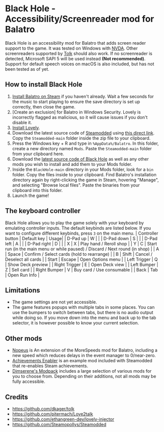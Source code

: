 # Black Hole - Accessibility/Screenreader mod for Balatro
Black Hole is an accessibility mod for Balatro that adds screen reader support to the game. It was tested on Windows with [NVDA](https://www.nvaccess.org/download/). Other screenreaders supported by [Tolk](https://github.com/dkager/tolk) should also work. If no screenreader is detected, Microsoft SAPI 5 will be used instead **(Not recommended)**. Support for default speech voices on macOS is also included, but has not been tested as of yet.

## How to install Black Hole
1. [Install Balatro on Steam](https://store.steampowered.com/app/2379780/Balatro/) if you haven't already. Wait a few seconds for the music to start playing to ensure the save directory is set up correctly, then close the game.
2. [Create an exclusion] for Balatro in Windows Security. Lovely is incorrectly flagged as malicious, so it will cause issues if you don't disable it.
3. [Install Lovely](https://github.com/ethangreen-dev/lovely-injector?tab=readme-ov-file#windows--proton--wine).
4. Download the latest source code of [Steamodded](https://github.com/Steamopollys/Steamodded/) using [this direct link](https://github.com/Steamopollys/Steamodded/archive/refs/heads/main.zip). Copy the `Steamodded-main` folder inside the zip file to your clipboard.
5. Press the Windows key + R and type in `%AppData%/Balatro`. In this folder, create a new directory named `Mods`. Paste the `Steamodded-main` folder from your clipboard here.
6. Download the [latest source code of Black Hole](https://github.com/Aurelius7309/BlackHole/archive/refs/heads/main.zip) as well as any other mods you wish to install and add them to your Mods folder.
7. Inside the `BlackHole-main` directory in your Mods folder, look for a `bin` folder. Copy the files inside to your clipboard. Find Balatro's installation directory again by right-clicking the game in Steam, hovering "Manage", and selecting "Browse local files". Paste the binaries from your clipboard into this folder.
8. Launch the game!

## The keyboard controller
Black Hole allows you to play the game solely with your keyboard by emulating controller inputs. The default keybinds are listed below. If you want to configure different keybinds, press `3` on the main menu.
| Controller button | Default key | Usage|
| D-Pad up          | W | |
| D-Pad down        | S | |
| D-Pad left        | A | |
| D-Pad right       | D | |
| X                 | X | Play hand / Reroll shop |
| Y                 | C | Start run (in the main menu or while paused) / Discard / Next round (in shop) |
| A                 | Space | Confirm / Select cards (hold to rearrange) |
| B                 | Shift | Cancel / Deselect all cards |
| Start             | Escape | Open Options menu |
| Left Trigger      | Q | Show Deck preview |
| Right Trigger     | E | Open Deck view |
| Left Bumper       | Z | Sell card |
| Right Bumper      | V | Buy card / Use consumable |
| Back              | Tab | Open Run Info |

## Limitations
- The game settings are not yet accessible. 
- The game features popups with multiple tabs in some places. You can use the bumpers to switch between tabs, but there is no audio output while doing so. If you move down into the menu and back up to the tab selector, it is however possible to know your current selection.

## Other mods
- [Nopeus](https://github.com/jenwalter666/Nopeus) is An extension of the MoreSpeeds mod for Balatro, including a new speed which reduces delays in the event manager to 0/near-zero.
- [Achievements Enabler](https://github.com/Steamopollys/Steamodded/blob/main/example_mods/Mods/AchievementsEnabler.lua) is an example mod included with Steamodded that re-enables Steam achievements.
- [Dimserene's Modpack](https://github.com/Dimserene/Dimserenes-Modpack) includes a large selection of various mods for you to choose from. Depending on their additions, not all mods may be fully accessible.
## Credits
- https://github.com/dkager/tolk
- https://github.com/pitermach/Love2talk
- https://github.com/ethangreen-dev/lovely-injector
- https://github.com/Steamopollys/Steamodded 
